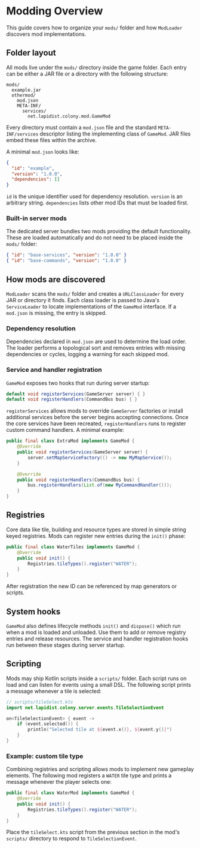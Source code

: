 # Modding Overview

This guide covers how to organize your `mods/` folder and how `ModLoader` discovers mod implementations.

## Folder layout

All mods live under the `mods/` directory inside the game folder.
Each entry can be either a JAR file or a directory with the following structure:

```
mods/
  example.jar
  othermod/
    mod.json
    META-INF/
      services/
        net.lapidist.colony.mod.GameMod
```

Every directory must contain a `mod.json` file and the standard
`META-INF/services` descriptor listing the implementing class of `GameMod`.
JAR files embed these files within the archive.

A minimal `mod.json` looks like:

```json
{
  "id": "example",
  "version": "1.0.0",
  "dependencies": []
}
```

`id` is the unique identifier used for dependency resolution.
`version` is an arbitrary string.
`dependencies` lists other mod IDs that must be loaded first.

### Built-in server mods

The dedicated server bundles two mods providing the default functionality. These
are loaded automatically and do not need to be placed inside the `mods/` folder:

```json
{ "id": "base-services", "version": "1.0.0" }
{ "id": "base-commands", "version": "1.0.0" }
```

## How mods are discovered

`ModLoader` scans the `mods/` folder and creates a `URLClassLoader` for every
JAR or directory it finds. Each class loader is passed to Java's `ServiceLoader`
to locate implementations of the `GameMod` interface. If a `mod.json` is
missing, the entry is skipped.

### Dependency resolution

Dependencies declared in `mod.json` are used to determine the load order. The
loader performs a topological sort and removes entries with missing
dependencies or cycles, logging a warning for each skipped mod.

### Service and handler registration

`GameMod` exposes two hooks that run during server startup:

```java
default void registerServices(GameServer server) { }
default void registerHandlers(CommandBus bus) { }
```

`registerServices` allows mods to override `GameServer` factories or install
additional services before the server begins accepting connections. Once the
core services have been recreated, `registerHandlers` runs to register custom
command handlers. A minimal example:

```java
public final class ExtraMod implements GameMod {
    @Override
    public void registerServices(GameServer server) {
        server.setMapServiceFactory(() -> new MyMapService());
    }

    @Override
    public void registerHandlers(CommandBus bus) {
        bus.registerHandlers(List.of(new MyCommandHandler()));
    }
}
```

## Registries

Core data like tile, building and resource types are stored in simple string keyed registries. Mods can
register new entries during the `init()` phase:

```java
public final class WaterTiles implements GameMod {
    @Override
    public void init() {
        Registries.tileTypes().register("WATER");
    }
}
```

After registration the new ID can be referenced by map generators or scripts.

## System hooks

`GameMod` also defines lifecycle methods `init()` and `dispose()` which run when a mod is loaded and
unloaded. Use them to add or remove registry entries and release resources. The service and handler
registration hooks run between these stages during server startup.

## Scripting

Mods may ship Kotlin scripts inside a `scripts/` folder. Each script runs on load and can listen for events
using a small DSL. The following script prints a message whenever a tile is selected:

```kotlin
// scripts/tileSelect.kts
import net.lapidist.colony.server.events.TileSelectionEvent

on<TileSelectionEvent> { event ->
    if (event.selected()) {
        println("Selected tile at ${event.x()}, ${event.y()}")
    }
}
```

### Example: custom tile type

Combining registries and scripting allows mods to implement new gameplay elements. The following mod
registers a `WATER` tile type and prints a message whenever the player selects one:

```java
public final class WaterMod implements GameMod {
    @Override
    public void init() {
        Registries.tileTypes().register("WATER");
    }
}
```

Place the `tileSelect.kts` script from the previous section in the mod's `scripts/` directory to respond to
`TileSelectionEvent`.

